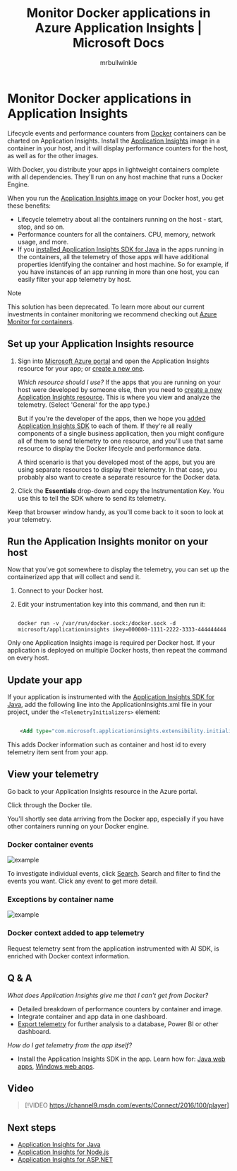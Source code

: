 ﻿---
title: Monitor Docker applications in Azure Application Insights | Microsoft Docs
description: Docker perf counters, events and exceptions can be displayed on Application Insights, along with the telemetry from the containerized apps.
services: application-insights
documentationcenter: ''
author: mrbullwinkle
manager: carmonm

ms.assetid: 27a3083d-d67f-4a07-8f3c-4edb65a0a685
ms.service: application-insights
ms.workload: tbd
ms.tgt_pltfrm: ibiza
ms.topic: conceptual
ms.date: 11/20/2018
ms.author: mbullwin

---
# Monitor Docker applications in Application Insights

Lifecycle events and performance counters from [Docker](https://www.docker.com/) containers can be charted on Application Insights. Install the [Application Insights](https://hub.docker.com/r/microsoft/applicationinsights/) image in a container in your host, and it will display performance counters for the host, as well as for the other images.

With Docker, you distribute your apps in lightweight containers complete with all dependencies. They'll run on any host machine that runs a Docker Engine.

When you run the [Application Insights image](https://hub.docker.com/r/microsoft/applicationinsights/) on your Docker host, you get these benefits:

* Lifecycle telemetry about all the containers running on the host - start, stop, and so on.
* Performance counters for all the containers. CPU, memory, network usage, and more.
* If you [installed Application Insights SDK for Java](app-insights-java-live.md) in the apps running in the containers, all the telemetry of those apps will have additional properties identifying the container and host machine. So for example, if you have instances of an app running in more than one host, you can easily filter your app telemetry by host.

> [!NOTE]
> This solution has been deprecated. To learn more about our current investments in container monitoring we recommend checking out [Azure Monitor for containers](https://docs.microsoft.com/azure/azure-monitor/insights/container-insights-overview).

## Set up your Application Insights resource

1. Sign into [Microsoft Azure portal](https://azure.com) and open the Application Insights resource for your app; or [create a new one](app-insights-create-new-resource.md). 
   
    *Which resource should I use?* If the apps that you are running on your host were developed by someone else, then you need to [create a new Application Insights resource](app-insights-create-new-resource.md). This is where you view and analyze the telemetry. (Select 'General' for the app type.)
   
    But if you're the developer of the apps, then we hope you [added Application Insights SDK](app-insights-java-live.md) to each of them. If they're all really components of a single business application, then you might configure all of them to send telemetry to one resource, and you'll use that same resource to display the Docker lifecycle and performance data. 
   
    A third scenario is that you developed most of the apps, but you are using separate resources to display their telemetry. In that case, you probably also want to create a separate resource for the Docker data.

2. Click the **Essentials** drop-down and copy the Instrumentation Key. You use this to tell the SDK where to send its telemetry.

Keep that browser window handy, as you'll come back to it soon to look at your telemetry.

## Run the Application Insights monitor on your host

Now that you've got somewhere to display the telemetry, you can set up the containerized app that will collect and send it.

1. Connect to your Docker host.
2. Edit your instrumentation key into this command, and then run it:
   
   ```
   
   docker run -v /var/run/docker.sock:/docker.sock -d microsoft/applicationinsights ikey=000000-1111-2222-3333-444444444
   ```

Only one Application Insights image is required per Docker host. If your application is deployed on multiple Docker hosts, then repeat the command on every host.

## Update your app
If your application is instrumented with the [Application Insights SDK for Java](app-insights-java-get-started.md), add the following line into the ApplicationInsights.xml file in your project, under the `<TelemetryInitializers>` element:

```xml

    <Add type="com.microsoft.applicationinsights.extensibility.initializer.docker.DockerContextInitializer"/> 
```

This adds Docker information such as container and host id to every telemetry item sent from your app.

## View your telemetry
Go back to your Application Insights resource in the Azure portal.

Click through the Docker tile.

You'll shortly see data arriving from the Docker app, especially if you have other containers running on your Docker engine.

### Docker container events
![example](./media/app-insights-docker/13.png)

To investigate individual events, click [Search](app-insights-diagnostic-search.md). Search and filter 
to find the events you want. Click any event to get more detail.

### Exceptions by container name
![example](./media/app-insights-docker/14.png)

### Docker context added to app telemetry
Request telemetry sent from the application instrumented with AI SDK, is enriched with Docker context information.

## Q & A
*What does Application Insights give me that I can't get from Docker?*

* Detailed breakdown of performance counters by container and image.
* Integrate container and app data in one dashboard.
* [Export telemetry](app-insights-export-telemetry.md) for further analysis to a database, Power BI or other dashboard.

*How do I get telemetry from the app itself?*

* Install the Application Insights SDK in the app. 
Learn how for: [Java web apps](app-insights-java-get-started.md), [Windows web apps](app-insights-asp-net.md).

## Video

> [!VIDEO https://channel9.msdn.com/events/Connect/2016/100/player]

## Next steps

* [Application Insights for Java](app-insights-java-get-started.md)
* [Application Insights for Node.js](app-insights-nodejs.md)
* [Application Insights for ASP.NET](app-insights-asp-net.md)
